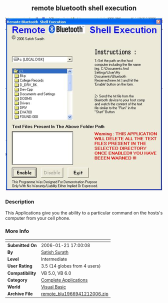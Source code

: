 ﻿<div align="center">

## remote bluetooth shell execution

<img src="PIC2006121165675237.JPG">
</div>

### Description

This Applications give you the ability to a particular command on the hosts's computer from your cell phone.
 
### More Info
 


<span>             |<span>
---                |---
**Submitted On**   |2006-01-21 17:00:08
**By**             |[Satish Surath](https://github.com/Planet-Source-Code/PSCIndex/blob/master/ByAuthor/satish-surath.md)
**Level**          |Intermediate
**User Rating**    |3.5 (14 globes from 4 users)
**Compatibility**  |VB 5\.0, VB 6\.0
**Category**       |[Complete Applications](https://github.com/Planet-Source-Code/PSCIndex/blob/master/ByCategory/complete-applications__1-27.md)
**World**          |[Visual Basic](https://github.com/Planet-Source-Code/PSCIndex/blob/master/ByWorld/visual-basic.md)
**Archive File**   |[remote\_blu1966941212006\.zip](https://github.com/Planet-Source-Code/satish-surath-remote-bluetooth-shell-execution__1-64100/archive/master.zip)








